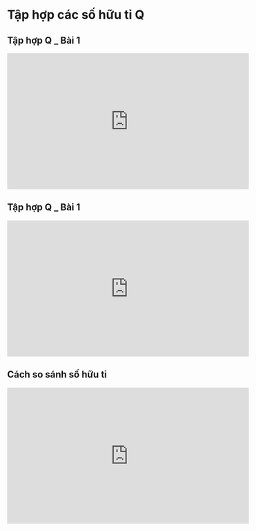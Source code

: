 # Tập hợp các số hữu tỉ Q
## Tập hợp Q _ Bài 1
<iframe width="560" height="315" src="https://www.youtube.com/embed/hpuN9I2-HrE?si=qQIhNjg2szGb3jCI" title="YouTube video player" frameborder="0" allow="accelerometer; autoplay; clipboard-write; encrypted-media; gyroscope; picture-in-picture; web-share" referrerpolicy="strict-origin-when-cross-origin" allowfullscreen></iframe>

## Tập hợp Q _ Bài 1
<iframe width="560" height="315" src="https://www.youtube.com/embed/xq1ITG8rqxg?si=VSq2NclVuxzL34NB" title="YouTube video player" frameborder="0" allow="accelerometer; autoplay; clipboard-write; encrypted-media; gyroscope; picture-in-picture; web-share" referrerpolicy="strict-origin-when-cross-origin" allowfullscreen></iframe>

## Cách so sánh số hữu tỉ
<iframe width="560" height="315" src="https://www.youtube.com/embed/VSZ2Y7TgkUw?si=IzRVyZRQxT0OhAxj" title="YouTube video player" frameborder="0" allow="accelerometer; autoplay; clipboard-write; encrypted-media; gyroscope; picture-in-picture; web-share" referrerpolicy="strict-origin-when-cross-origin" allowfullscreen></iframe>
